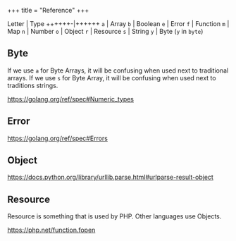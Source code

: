 +++
title = "Reference"
+++

Letter | Type
++++++-|++++++
`a`    | Array
`b`    | Boolean
`e`    | Error
`f`    | Function
`m`    | Map
`n`    | Number
`o`    | Object
`r`    | Resource
`s`    | String
`y`    | Byte (`y` in `byte`)

## Byte

If we use `a` for Byte Arrays, it will be confusing when used next to
traditional arrays. If we use `s` for Byte Array, it will be confusing when
used next to traditions strings.

<https://golang.org/ref/spec#Numeric_types>

## Error

<https://golang.org/ref/spec#Errors>

## Object

<https://docs.python.org/library/urllib.parse.html#urlparse-result-object>

## Resource

Resource is something that is used by PHP. Other languages use Objects.

<https://php.net/function.fopen>
